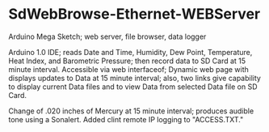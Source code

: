 # SdWebBrowse-Ethernet-WEBServer
Arduino Mega Sketch; web server, file browser, data logger

Arduino 1.0 IDE; reads Date and Time, Humidity, Dew Point, Temperature, Heat Index, and Barometric Pressure; then record data to SD Card at 15 minute interval.  Accessible via web interfaceof; Dynamic web page with displays updates to Data at 15 minute interval; also, two links give capability to display current Data files and to view Data from selected Data file on SD Card. 

Change of .020 inches of Mercury at 15 minute interval; produces audible tone using a Sonalert.
Added clint remote IP logging to "ACCESS.TXT."
